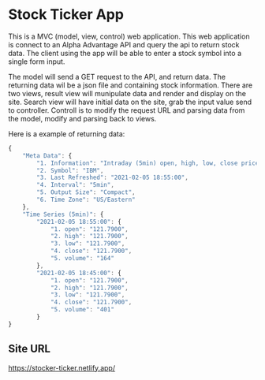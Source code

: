 # Stock Ticker App
This is a MVC (model, view, control) web application.
This web application is connect to an Alpha Advantage API and query the api to return stock data. The client
using the app will be able to enter a stock symbol into a single form input.

The model will send a GET request to the API, and return data.
The returning data wil be a json file and containing stock information.
There are two views, result view will munipulate data and render and display on the site. Search view will have initial data on the site, grab the input value send to controller. Controll is to modify the request URL and parsing data from the model, modify and parsing back to views.

Here is a example of returning data:
```javascript
{
    "Meta Data": {
        "1. Information": "Intraday (5min) open, high, low, close prices and volume",
        "2. Symbol": "IBM",
        "3. Last Refreshed": "2021-02-05 18:55:00",
        "4. Interval": "5min",
        "5. Output Size": "Compact",
        "6. Time Zone": "US/Eastern"
    },
    "Time Series (5min)": {
        "2021-02-05 18:55:00": {
            "1. open": "121.7900",
            "2. high": "121.7900",
            "3. low": "121.7900",
            "4. close": "121.7900",
            "5. volume": "164"
        },
        "2021-02-05 18:45:00": {
            "1. open": "121.7900",
            "2. high": "121.7900",
            "3. low": "121.7900",
            "4. close": "121.7900",
            "5. volume": "401"
        }
}
```

## Site URL
https://stocker-ticker.netlify.app/
